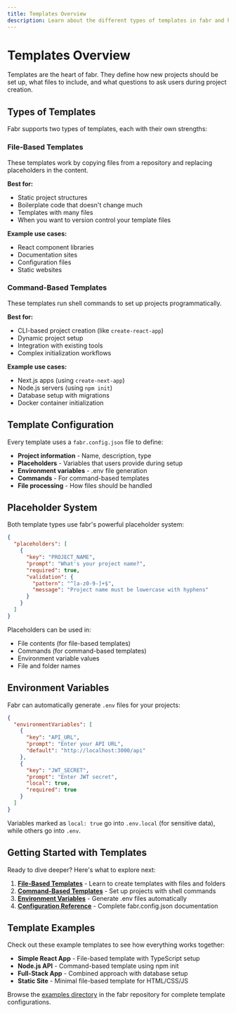 ```yaml
---
title: Templates Overview
description: Learn about the different types of templates in fabr and how to create your own
---
```


# Templates Overview

Templates are the heart of fabr. They define how new projects should be set up, what files to include, and what questions to ask users during project creation.

## Types of Templates

Fabr supports two types of templates, each with their own strengths:

### File-Based Templates
These templates work by copying files from a repository and replacing placeholders in the content.

**Best for:**
- Static project structures
- Boilerplate code that doesn't change much
- Templates with many files
- When you want to version control your template files

**Example use cases:**
- React component libraries
- Documentation sites
- Configuration files
- Static websites

### Command-Based Templates
These templates run shell commands to set up projects programmatically.

**Best for:**
- CLI-based project creation (like `create-react-app`)
- Dynamic project setup
- Integration with existing tools
- Complex initialization workflows

**Example use cases:**
- Next.js apps (using `create-next-app`)
- Node.js servers (using `npm init`)
- Database setup with migrations
- Docker container initialization

## Template Configuration

Every template uses a `fabr.config.json` file to define:

- **Project information** - Name, description, type
- **Placeholders** - Variables that users provide during setup
- **Environment variables** - .env file generation
- **Commands** - For command-based templates
- **File processing** - How files should be handled

## Placeholder System

Both template types use fabr's powerful placeholder system:

```json
{
  "placeholders": [
    {
      "key": "PROJECT_NAME",
      "prompt": "What's your project name?",
      "required": true,
      "validation": {
        "pattern": "^[a-z0-9-]+$",
        "message": "Project name must be lowercase with hyphens"
      }
    }
  ]
}
```

Placeholders can be used in:
- File contents (for file-based templates)
- Commands (for command-based templates)
- Environment variable values
- File and folder names

## Environment Variables

Fabr can automatically generate `.env` files for your projects:

```json
{
  "environmentVariables": [
    {
      "key": "API_URL",
      "prompt": "Enter your API URL",
      "default": "http://localhost:3000/api"
    },
    {
      "key": "JWT_SECRET",
      "prompt": "Enter JWT secret",
      "local": true,
      "required": true
    }
  ]
}
```

Variables marked as `local: true` go into `.env.local` (for sensitive data), while others go into `.env`.

## Getting Started with Templates

Ready to dive deeper? Here's what to explore next:

1. **[File-Based Templates](/templates/file-based)** - Learn to create templates with files and folders
2. **[Command-Based Templates](/templates/command-based)** - Set up projects with shell commands
3. **[Environment Variables](/templates/environment-variables)** - Generate .env files automatically
4. **[Configuration Reference](/templates/configuration)** - Complete fabr.config.json documentation

## Template Examples

Check out these example templates to see how everything works together:

- **Simple React App** - File-based template with TypeScript setup
- **Node.js API** - Command-based template using npm init
- **Full-Stack App** - Combined approach with database setup
- **Static Site** - Minimal file-based template for HTML/CSS/JS

Browse the [examples directory](https://github.com/yashjawale/fabr/tree/main/examples) in the fabr repository for complete template configurations.
